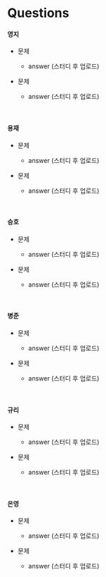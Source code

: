 # Questions

#### 영지

- 문제
  - answer (스터디 후 업로드)

- 문제
  - answer (스터디 후 업로드)



<br>

#### 용재

- 문제
  - answer (스터디 후 업로드)

- 문제
  - answer (스터디 후 업로드)



<br>

#### 승호

- 문제
  - answer (스터디 후 업로드)

- 문제
  - answer (스터디 후 업로드)



<br>

#### 병준

- 문제
  - answer (스터디 후 업로드)

- 문제
  - answer (스터디 후 업로드)



<br>

#### 규리

- 문제
  - answer (스터디 후 업로드)

- 문제
  - answer (스터디 후 업로드)



<br>

#### 은영

- 문제
  - answer (스터디 후 업로드)

- 문제
  - answer (스터디 후 업로드)

